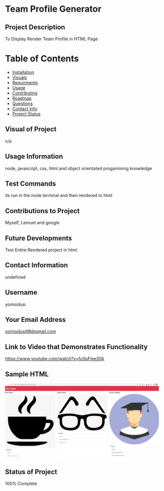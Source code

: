 # Team Profile Generator

  ## Project Description
  To Display Render Team Profile in HTML Page
  # Table of Contents
  * [Installation](#Installation)
  * [Visuals](#Visuals)
  * [Requirments](#Requirments)
  * [Usage](#Usage)
  * [Contributing](#Contributing)
  * [Roadmap](#Roadmap)
  * [Questions](#Questions)
  * [Contact Info](#Email)
  * [Project Status](#Status)

  ## Visual of Project
  n/a

  ## Usage Information
  node, javascript, css, html and object orientated progamming knowledge

  ## Test Commands
  its run in the node terminal and then rendered to html

  ## Contributions to Project
  Myself, Lemuel and google

  ## Future Developments
  Test Entire Rendered project in html

  ## Contact Information
  undefined

  ## Username
  yomiodusi

  ## Your Email Address
  yomiodusi98@gmail.com


  ## Link to Video that Demonstrates Functionality
  https://www.youtube.com/watch?v=fuSpFleeS0k

   ## Sample HTML
   ![screenshot](/images/SampleHTML.png)

  ## Status of Project
  100% Complete

